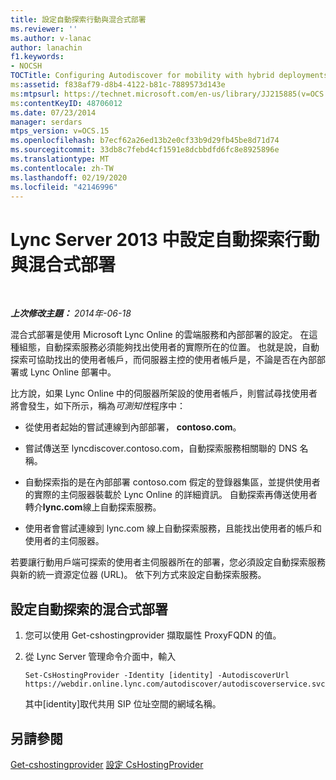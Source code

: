 ```yaml
---
title: 設定自動探索行動與混合式部署
ms.reviewer: ''
ms.author: v-lanac
author: lanachin
f1.keywords:
- NOCSH
TOCTitle: Configuring Autodiscover for mobility with hybrid deployments
ms:assetid: f838af79-d8b4-4122-b81c-7889573d143e
ms:mtpsurl: https://technet.microsoft.com/en-us/library/JJ215885(v=OCS.15)
ms:contentKeyID: 48706012
ms.date: 07/23/2014
manager: serdars
mtps_version: v=OCS.15
ms.openlocfilehash: b7ecf62a26ed13b2e0cf33b9d29fb45be8d71d74
ms.sourcegitcommit: 33db8c7febd4cf1591e8dcbbdfd6fc8e8925896e
ms.translationtype: MT
ms.contentlocale: zh-TW
ms.lasthandoff: 02/19/2020
ms.locfileid: "42146996"
---
```

<div data-xmlns="http://www.w3.org/1999/xhtml">

<div class="topic" data-xmlns="http://www.w3.org/1999/xhtml" data-msxsl="urn:schemas-microsoft-com:xslt" data-cs="http://msdn.microsoft.com/">

<div data-asp="https://msdn2.microsoft.com/asp">

# <a name="configuring-autodiscover-in-lync-server-2013-for-mobility-with-hybrid-deployments"></a>Lync Server 2013 中設定自動探索行動與混合式部署

</div>

<div id="mainSection">

<div id="mainBody">

<span> </span>

_**上次修改主題：** 2014年-06-18_

混合式部署是使用 Microsoft Lync Online 的雲端服務和內部部署的設定。 在這種組態，自動探索服務必須能夠找出使用者的實際所在的位置。 也就是說，自動探索可協助找出的使用者帳戶，而伺服器主控的使用者帳戶是，不論是否在內部部署或 Lync Online 部署中。

比方說，如果 Lync Online 中的伺服器所架設的使用者帳戶，則嘗試尋找使用者將會發生，如下所示，稱為*可測知性*程序中：

  - 從使用者起始的嘗試連線到內部部署， **contoso.com**。

  - 嘗試傳送至 lyncdiscover.contoso.com，自動探索服務相關聯的 DNS 名稱。

  - 自動探索指的是在內部部署 contoso.com 假定的登錄器集區，並提供使用者的實際的主伺服器裝載於 Lync Online 的詳細資訊。 自動探索再傳送使用者轉介**lync.com**線上自動探索服務。

  - 使用者會嘗試連線到 lync.com 線上自動探索服務，且能找出使用者的帳戶和使用者的主伺服器。

若要讓行動用戶端可探索的使用者主伺服器所在的部署，您必須設定自動探索服務與新的統一資源定位器 (URL)。 依下列方式來設定自動探索服務。

<div>

## <a name="configuring-autodiscover-for-hybrid-deployments"></a>設定自動探索的混合式部署

1.  您可以使用 Get-cshostingprovider 擷取屬性 ProxyFQDN 的值。

2.  從 Lync Server 管理命令介面中，輸入
    
        Set-CsHostingProvider -Identity [identity] -AutodiscoverUrl https://webdir.online.lync.com/autodiscover/autodiscoverservice.svc/root
    
    其中\[identity\]取代共用 SIP 位址空間的網域名稱。

</div>

<div>

## <a name="see-also"></a>另請參閱


[Get-cshostingprovider](https://technet.microsoft.com/library/Gg413078(v=OCS.15))  
[設定 CsHostingProvider](https://technet.microsoft.com/library/Gg398532(v=OCS.15))  
  

</div>

</div>

<span> </span>

</div>

</div>

</div>

